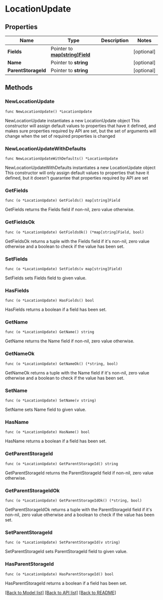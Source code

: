 # LocationUpdate

## Properties

Name | Type | Description | Notes
------------ | ------------- | ------------- | -------------
**Fields** | Pointer to [**map[string]Field**](Field.md) |  | [optional] 
**Name** | Pointer to **string** |  | [optional] 
**ParentStorageId** | Pointer to **string** |  | [optional] 

## Methods

### NewLocationUpdate

`func NewLocationUpdate() *LocationUpdate`

NewLocationUpdate instantiates a new LocationUpdate object
This constructor will assign default values to properties that have it defined,
and makes sure properties required by API are set, but the set of arguments
will change when the set of required properties is changed

### NewLocationUpdateWithDefaults

`func NewLocationUpdateWithDefaults() *LocationUpdate`

NewLocationUpdateWithDefaults instantiates a new LocationUpdate object
This constructor will only assign default values to properties that have it defined,
but it doesn't guarantee that properties required by API are set

### GetFields

`func (o *LocationUpdate) GetFields() map[string]Field`

GetFields returns the Fields field if non-nil, zero value otherwise.

### GetFieldsOk

`func (o *LocationUpdate) GetFieldsOk() (*map[string]Field, bool)`

GetFieldsOk returns a tuple with the Fields field if it's non-nil, zero value otherwise
and a boolean to check if the value has been set.

### SetFields

`func (o *LocationUpdate) SetFields(v map[string]Field)`

SetFields sets Fields field to given value.

### HasFields

`func (o *LocationUpdate) HasFields() bool`

HasFields returns a boolean if a field has been set.

### GetName

`func (o *LocationUpdate) GetName() string`

GetName returns the Name field if non-nil, zero value otherwise.

### GetNameOk

`func (o *LocationUpdate) GetNameOk() (*string, bool)`

GetNameOk returns a tuple with the Name field if it's non-nil, zero value otherwise
and a boolean to check if the value has been set.

### SetName

`func (o *LocationUpdate) SetName(v string)`

SetName sets Name field to given value.

### HasName

`func (o *LocationUpdate) HasName() bool`

HasName returns a boolean if a field has been set.

### GetParentStorageId

`func (o *LocationUpdate) GetParentStorageId() string`

GetParentStorageId returns the ParentStorageId field if non-nil, zero value otherwise.

### GetParentStorageIdOk

`func (o *LocationUpdate) GetParentStorageIdOk() (*string, bool)`

GetParentStorageIdOk returns a tuple with the ParentStorageId field if it's non-nil, zero value otherwise
and a boolean to check if the value has been set.

### SetParentStorageId

`func (o *LocationUpdate) SetParentStorageId(v string)`

SetParentStorageId sets ParentStorageId field to given value.

### HasParentStorageId

`func (o *LocationUpdate) HasParentStorageId() bool`

HasParentStorageId returns a boolean if a field has been set.


[[Back to Model list]](../README.md#documentation-for-models) [[Back to API list]](../README.md#documentation-for-api-endpoints) [[Back to README]](../README.md)


